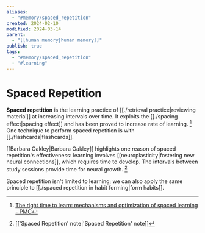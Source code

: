 ```yaml
---
aliases:
  - "#memory/spaced_repetition"
created: 2024-02-10
modified: 2024-03-14
parent:
  - "[[human memory|human memory]]"
publish: true
tags:
  - "#memory/spaced_repetition"
  - "#learning"
---
```


# Spaced Repetition

**Spaced repetition** is the learning practice of [[./retrieval practice|reviewing material]] at increasing intervals over time. It exploits the [[./spacing effect|spacing effect]] and has been proved to increase rate of learning. [^1] One technique to perform spaced repetition is with [[./flashcards|flashcards]].

[[Barbara Oakley|Barbara Oakley]] highlights one reason of spaced repetition's effectiveness: learning involves [[neuroplasticity|fostering new neural connections]], which requires time to develop. The intervals between study sessions provide time for neural growth. [^2]

Spaced repetition isn't limited to learning; we can also apply the same principle to [[./spaced repetition in habit forming|form habits]].

[^1]: [The right time to learn: mechanisms and optimization of spaced learning - PMC](https://www.ncbi.nlm.nih.gov/pmc/articles/PMC5126970/)
[^2]: [['Spaced Repetition' note|'Spaced Repetition' note]]